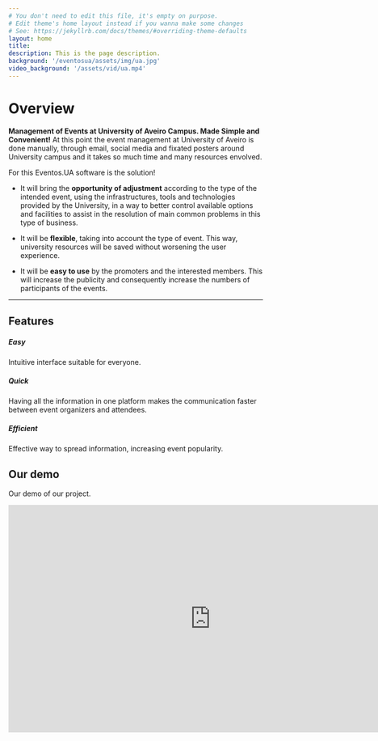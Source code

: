 ```yaml
---
# You don't need to edit this file, it's empty on purpose.
# Edit theme's home layout instead if you wanna make some changes
# See: https://jekyllrb.com/docs/themes/#overriding-theme-defaults
layout: home
title:
description: This is the page description.
background: '/eventosua/assets/img/ua.jpg'
video_background: '/assets/vid/ua.mp4'
---
```


# Overview
**Management of Events at University of Aveiro Campus. Made Simple and Convenient!**
At this point the event management at University of Aveiro is done manually, through email, social media and fixated posters around University campus and it takes so much time and many resources envolved. 

For this Eventos.UA software is the solution! 
* It will bring the **opportunity of adjustment** according to the type of the intended event, using the infrastructures, tools and technologies provided by the University, in a way to better control available options and facilities to assist in the resolution of main common problems in this type of business.

* It will be **flexible**, taking into account the type of event. This way, university resources will be saved without worsening the user experience.

* It will be **easy to use** by the promoters and the interested members. This will increase the publicity and consequently increase the numbers of participants of the events.

---

<div class="page-header" style="margin-bottom: 20px;">
  <h2>Features</h2>
</div>
<div class="container">
  <div class="row">
    <div class="col-sm feature-box">
      <div class="center">
        <i class="fa fa-puzzle-piece fa-3x" aria-hidden="true"></i>
        <h5 class="font-weight-bold my-4">Easy</h5>
      </div>
      <p class="grey-text mb-0 small">Intuitive interface suitable for everyone.</p>
    </div>
    <div class="col-sm feature-box">
      <div class="center">
        <i class="fa fa-hourglass-half fa-3x" aria-hidden="true"></i>
        <h5 class="font-weight-bold my-4">Quick</h5>
      </div>
      <p class="grey-text mb-0 small">Having all the information in one platform makes the communication faster between event organizers and attendees.</p>
    </div> 
     <div class="col-sm feature-box">
      <div class="center">
        <i class="fa fa-list-alt fa-3x" aria-hidden="true"></i>
        <h5 class="font-weight-bold my-4">Efficient</h5>
      </div>
      <p class="grey-text mb-0 small">Effective way to spread information, increasing event popularity.</p>
    </div>
  </div>
</div>

## Our demo 

Our demo of our project.

<iframe width="800" height="450" src="https://youtu.be/Bm_jeb_Q_Iw" title="YouTube video player" frameborder="0" allow="accelerometer; autoplay; clipboard-write; encrypted-media; gyroscope; picture-in-picture" allowfullscreen></iframe>

